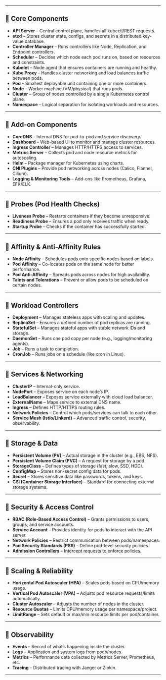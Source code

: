
---

## 🔹 Core Components

* **API Server** – Central control plane, handles all kubectl/REST requests.
* **etcd** – Stores cluster state, configs, and secrets in a distributed key-value database.
* **Controller Manager** – Runs controllers like Node, Replication, and Endpoint controllers.
* **Scheduler** – Decides which node each pod runs on, based on resources and constraints.
* **Kubelet** – Node agent that ensures containers are running and healthy.
* **Kube Proxy** – Handles cluster networking and load balances traffic between pods.
* **Pod** – Smallest deployable unit containing one or more containers.
* **Node** – Worker machine (VM/physical) that runs pods.
* **Cluster** – Group of nodes controlled by a single Kubernetes control plane.
* **Namespace** – Logical separation for isolating workloads and resources.

---

## 🔹 Add-on Components

* **CoreDNS** – Internal DNS for pod-to-pod and service discovery.
* **Dashboard** – Web-based UI to monitor and manage cluster resources.
* **Ingress Controller** – Manages HTTP/HTTPS access to services.
* **Metrics Server** – Collects pod and node resource metrics for autoscaling.
* **Helm** – Package manager for Kubernetes using charts.
* **CNI Plugins** – Provide pod networking across nodes (Calico, Flannel, Cilium).
* **Logging & Monitoring Tools** – Add-ons like Prometheus, Grafana, EFK/ELK.

---

## 🔹 Probes (Pod Health Checks)

* **Liveness Probe** – Restarts containers if they become unresponsive.
* **Readiness Probe** – Ensures a pod only receives traffic when ready.
* **Startup Probe** – Checks if the container has successfully started.

---

## 🔹 Affinity & Anti-Affinity Rules

* **Node Affinity** – Schedules pods onto specific nodes based on labels.
* **Pod Affinity** – Co-locates pods on the same node for better performance.
* **Pod Anti-Affinity** – Spreads pods across nodes for high availability.
* **Taints and Tolerations** – Prevent or allow pods to be scheduled on certain nodes.

---

## 🔹 Workload Controllers

* **Deployment** – Manages stateless apps with scaling and updates.
* **ReplicaSet** – Ensures a defined number of pod replicas are running.
* **StatefulSet** – Manages stateful apps with stable network IDs and storage.
* **DaemonSet** – Runs one pod copy per node (e.g., logging/monitoring agents).
* **Job** – Runs a task to completion.
* **CronJob** – Runs jobs on a schedule (like cron in Linux).

---

## 🔹 Services & Networking

* **ClusterIP** – Internal-only service.
* **NodePort** – Exposes service on each node’s IP.
* **LoadBalancer** – Exposes service externally with cloud load balancer.
* **ExternalName** – Maps service to external DNS name.
* **Ingress** – Defines HTTP/HTTPS routing rules.
* **Network Policies** – Control which pods/services can talk to each other.
* **Service Mesh (Istio/Linkerd)** – Advanced traffic control, security, observability.

---

## 🔹 Storage & Data

* **Persistent Volume (PV)** – Actual storage in the cluster (e.g., EBS, NFS).
* **Persistent Volume Claim (PVC)** – A request for storage by a pod.
* **StorageClass** – Defines types of storage (fast, slow, SSD, HDD).
* **ConfigMap** – Stores non-secret config data for pods.
* **Secret** – Stores sensitive data like passwords, tokens, and keys.
* **CSI (Container Storage Interface)** – Standard for connecting external storage systems.

---

## 🔹 Security & Access Control

* **RBAC (Role-Based Access Control)** – Grants permissions to users, groups, and service accounts.
* **Service Account** – Provides identity for pods to interact with the API server.
* **Network Policies** – Restrict communication between pods/namespaces.
* **Pod Security Standards (PSS)** – Define pod-level security policies.
* **Admission Controllers** – Intercept requests to enforce policies.

---

## 🔹 Scaling & Reliability

* **Horizontal Pod Autoscaler (HPA)** – Scales pods based on CPU/memory usage.
* **Vertical Pod Autoscaler (VPA)** – Adjusts pod resource requests/limits automatically.
* **Cluster Autoscaler** – Adjusts the number of nodes in the cluster.
* **Resource Quotas** – Limits CPU/memory usage per namespace/project.
* **LimitRange** – Sets default or max/min resource limits per pod/container.

---

## 🔹 Observability

* **Events** – Record of what’s happening inside the cluster.
* **Logs** – Application and system logs from pods/nodes.
* **Metrics** – Performance data collected by Metrics Server, Prometheus, etc.
* **Tracing** – Distributed tracing with Jaeger or Zipkin.

---

